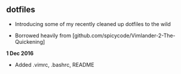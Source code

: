 ## dotfiles

 - Introducing some of my recently cleaned up dotfiles to the wild

 - Borrowed heavily from [github.com/spicycode/Vimlander-2-The-Quickening]

**1 Dec 2016**
 - Added .vimrc, .bashrc, README
